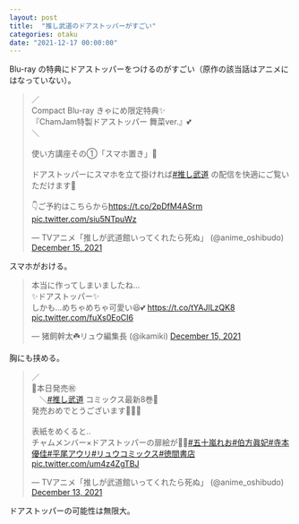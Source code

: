```yaml
---
layout: post
title:  "推し武道のドアストッパーがすごい"
categories: otaku
date: "2021-12-17 00:00:00"
---
```


Blu-ray の特典にドアストッパーをつけるのがすごい（原作の該当話はアニメにはなっていない）。

<blockquote class="twitter-tweet tw-align-center"><p lang="ja" dir="ltr">／<br>Compact Blu-ray きゃにめ限定特典✨<br>『ChamJam特製ドアストッパー 舞菜ver.』💕<br>＼<br><br>使い方講座その①「スマホ置き」📱<br><br>ドアストッパーにスマホを立て掛ければ<a href="https://twitter.com/hashtag/%E6%8E%A8%E3%81%97%E6%AD%A6%E9%81%93?src=hash&amp;ref_src=twsrc%5Etfw">#推し武道</a> の配信を快適にご覧いただけます🎵<br><br>👇ご予約はこちらから<a href="https://t.co/2pDfM4ASrm">https://t.co/2pDfM4ASrm</a> <a href="https://t.co/siu5NTpuWz">pic.twitter.com/siu5NTpuWz</a></p>&mdash; TVアニメ「推しが武道館いってくれたら死ぬ」 (@anime_oshibudo) <a href="https://twitter.com/anime_oshibudo/status/1471057446080704512?ref_src=twsrc%5Etfw">December 15, 2021</a></blockquote> <script async src="https://platform.twitter.com/widgets.js" charset="utf-8"></script>


スマホがおける。

<blockquote class="twitter-tweet tw-align-center"><p lang="ja" dir="ltr">本当に作ってしまいましたね…<br>✨ドアストッパー✨<br>しかも…めちゃめちゃ可愛い😆💕 <a href="https://t.co/tYAJILzQK8">https://t.co/tYAJILzQK8</a> <a href="https://t.co/fuXs0EoCI6">pic.twitter.com/fuXs0EoCI6</a></p>&mdash; 猪飼幹太☘️リュウ編集長 (@ikamiki) <a href="https://twitter.com/ikamiki/status/1471050124503973889?ref_src=twsrc%5Etfw">December 15, 2021</a></blockquote> <script async src="https://platform.twitter.com/widgets.js" charset="utf-8"></script>

胸にも挟める。

<blockquote class="twitter-tweet tw-align-center"><p lang="ja" dir="ltr">／<br>📢本日発売㊗<br>　＼<a href="https://twitter.com/hashtag/%E6%8E%A8%E3%81%97%E6%AD%A6%E9%81%93?src=hash&amp;ref_src=twsrc%5Etfw">#推し武道</a> コミックス最新8巻📘<br>発売おめでとうございます🎉💕💗<br><br>表紙をめくると‥<br>チャムメンバー×ドアストッパーの扉絵が🚪✨<a href="https://twitter.com/hashtag/%E4%BA%94%E5%8D%81%E5%B5%90%E3%82%8C%E3%81%8A?src=hash&amp;ref_src=twsrc%5Etfw">#五十嵐れお</a><a href="https://twitter.com/hashtag/%E4%BC%AF%E6%96%B9%E7%9C%9E%E5%A6%83?src=hash&amp;ref_src=twsrc%5Etfw">#伯方眞妃</a><a href="https://twitter.com/hashtag/%E5%AF%BA%E6%9C%AC%E5%84%AA%E4%BD%B3?src=hash&amp;ref_src=twsrc%5Etfw">#寺本優佳</a><a href="https://twitter.com/hashtag/%E5%B9%B3%E5%B0%BE%E3%82%A2%E3%82%A6%E3%83%AA?src=hash&amp;ref_src=twsrc%5Etfw">#平尾アウリ</a><a href="https://twitter.com/hashtag/%E3%83%AA%E3%83%A5%E3%82%A6%E3%82%B3%E3%83%9F%E3%83%83%E3%82%AF%E3%82%B9?src=hash&amp;ref_src=twsrc%5Etfw">#リュウコミックス</a><a href="https://twitter.com/hashtag/%E5%BE%B3%E9%96%93%E6%9B%B8%E5%BA%97?src=hash&amp;ref_src=twsrc%5Etfw">#徳間書店</a> <a href="https://t.co/um4z4ZgTBJ">pic.twitter.com/um4z4ZgTBJ</a></p>&mdash; TVアニメ「推しが武道館いってくれたら死ぬ」 (@anime_oshibudo) <a href="https://twitter.com/anime_oshibudo/status/1470226973259714564?ref_src=twsrc%5Etfw">December 13, 2021</a></blockquote> <script async src="https://platform.twitter.com/widgets.js" charset="utf-8"></script>

ドアストッパーの可能性は無限大。
